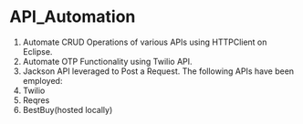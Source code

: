 # API_Automation
1. Automate CRUD Operations of various APIs using HTTPClient on Eclipse.
2. Automate OTP Functionality using Twilio API.
3. Jackson API leveraged to Post a Request.
The following APIs have been employed:
1. Twilio
2. Reqres
3. BestBuy(hosted locally)

